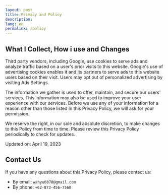```yaml
---
layout: post
title: Privacy and Policy
description:
lang: en
permalink: /policy
---
```



## What I Collect, How i use and Changes

Third party vendors, including Google, use cookies to serve ads and analyze traffic based on a user's prior visits to this website. Google's use of advertising cookies enables it and its partners to serve ads to this website users based on their visit. Users may opt out of personalized advertising by visiting Ads Settings.

The information we gather is used to offer, maintain, and secure our users' services. This information may also be used to improve your user experience with our services. Before we use any of your information for a reason other than those listed in this Privacy Policy, we will ask for your permission.


We reserve the right, in our sole and absolute discretion, to make changes to this Policy from time to time. Please review this Privacy Policy periodically to check for updates.

Updated on: April 19, 2023

## Contact Us

If you have any questions about this Privacy Policy, please contact us:

- By email: `wahyu6070@gmail.com`
- By phone: `+62-873-456-7560`
